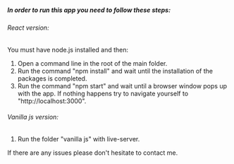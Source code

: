 ##### In order to run this app you need to follow these steps: 

###### React version: 
You must have node.js installed and then: 
1. Open a command line in the root of the main folder. 
2. Run the command "npm install" and wait until the installation of the packages is completed. 
3. Run the command "npm start" and wait until a browser window pops up with the app. 
   If nothing happens try to navigate yourself to "http://localhost:3000". 
   

###### Vanilla js version: 
1. Run the folder "vanilla js" with live-server. 

If there are any issues please don't hesitate to contact me. 
